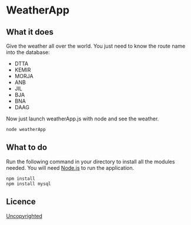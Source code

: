 # WeatherApp

## What it does

Give the weather all over the world. 
You just need to know the route name into the database: 
-  DTTA
-  KEMIR
-  MORJA
-  ANB
-  JIL
-  BJA
-  BNA
-  DAAG

Now just launch weatherApp.js with node and see the weather.
```
node weatherApp
```

## What to do

Run the following command in your directory to install all the modules needed.
You will need [Node.js](https://nodejs.org/en/) to run the application.
```
npm install
npm install mysql
```

## Licence

[Uncopyrighted](http://zenhabits.net/uncopyright/)
